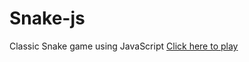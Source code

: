 # Snake-js
 Classic Snake game using JavaScript
 [Click here to play](https://mariuscristianpop.github.io/Snake-js)
